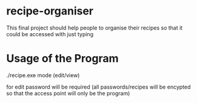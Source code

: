 # recipe-organiser
This final project should help people to organise their recipes so that it could be accessed with just typing

# Usage of the Program
./recipe.exe mode (edit/view)

for edit password will be required (all passwords/recipes will be encypted so that the access point will only be the program)